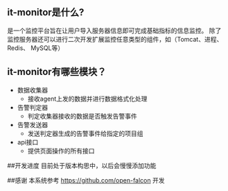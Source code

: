 ## it-monitor是什么?
是一个监控平台旨在让用户导入服务器信息即可完成基础指标的信息监控。
除了监控服务器还可以进行二次开发扩展监控任意类型的组件，如（Tomcat、进程、Redis、
MySQL等）

## it-monitor有哪些模块？
* 数据收集器
    * 接收agent上发的数据并进行数据格式化处理
* 告警判定器
    * 判定收集器接收的数据是否触发告警事件
* 告警发送器
    * 发送判定器生成的告警事件给指定的项目组
* api接口
    * 提供页面操作的所有接口
 
##开发进度
目前处于版本构思中，以后会慢慢添加功能


##感谢
本系统参考 https://github.com/open-falcon 开发

